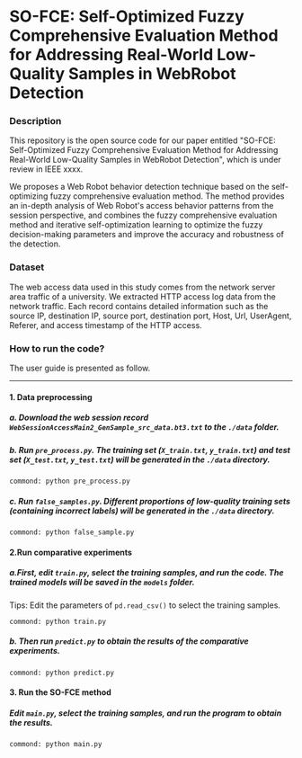 # SO-FCE: Self-Optimized Fuzzy Comprehensive Evaluation Method for Addressing Real-World Low-Quality Samples in WebRobot Detection 
### Description
This repository is the open source code for our paper entitled "SO-FCE: Self-Optimized Fuzzy Comprehensive Evaluation Method for Addressing Real-World Low-Quality Samples in WebRobot Detection", which is under review in IEEE xxxx.

We proposes a Web Robot behavior detection technique based on the self-optimizing fuzzy comprehensive evaluation method. The method provides an in-depth analysis of Web Robot's access behavior patterns from the session perspective,
and combines the fuzzy comprehensive evaluation method and iterative self-optimization learning to optimize the fuzzy decision-making parameters and improve the accuracy and robustness of the detection.

### Dataset
The web access data used in this study comes from the network server area traffic of a university. We extracted HTTP access log data from the network traffic.
Each record contains detailed information such as the source IP, destination IP, source port, destination port, Host, Url, UserAgent, Referer, and access timestamp of the HTTP access.

### How to run the code?

The user guide is presented as follow.

-------------------------------------

#### 1. Data preprocessing
##### a. Download the web session record `WebSessionAccessMain2_GenSample_src_data.bt3.txt` to the `./data` folder.

##### b. Run `pre_process.py`. The training set (`X_train.txt`, `y_train.txt`) and test set (`X_test.txt`, `y_test.txt`) will be generated in the `./data` directory.
```
commond: python pre_process.py
```
##### c. Run `false_samples.py`. Different proportions of low-quality training sets (containing incorrect labels) will be generated in the `./data` directory.

```
commond: python false_sample.py
```
#### 2.Run comparative experiments
##### a.First, edit `train.py`, select the training samples, and run the code. The trained models will be saved in the `models` folder.
Tips: Edit the parameters of `pd.read_csv()` to select the training samples.
```
commond: python train.py
```
##### b. Then run `predict.py` to obtain the results of the comparative experiments.
```
commond: python predict.py
```
#### 3. Run the SO-FCE method
##### Edit `main.py`, select the training samples, and run the program to obtain the results.

```
commond: python main.py
```
